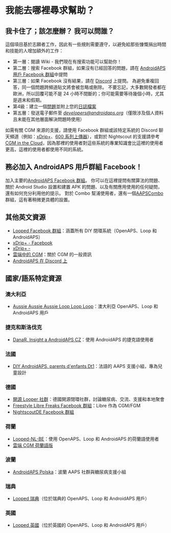 # 我能去哪裡尋求幫助？

## 我卡住了；該怎麼辦？ 我可以問誰？

這個項目基於志願者工作，因此有一些規則需要遵守，以避免給那些慷慨捐出時間和技能的人增加額外的工作：

* 第一層：閱讀 Wiki - 我們現在有搜索功能可以幫助你！
* 第二層：搜索 Facebook 群組，如果沒有已經回答的問題，請在 [AndroidAPS 用戶 Facebook 群組](https://www.facebook.com/groups/1900195340201874/)中提問
* 第三層：如果 Facebook 沒有結果，請在 [Discord](https://discord.gg/4fQUWHZ4Mw) 上提問。 為避免重複回答，同一個問題跨頻道貼文將會被忽略或刪除。 不要忘記，大多數開發者都在歐洲，所以回覆可能不是 24 小時不間斷的；你可能需要等待幾個小時，尤其是週末和假期。
* 第4級：建立一個[問題](https://github.com/nightscout/AndroidAPS/issues)並附上您的[日誌檔案](../GettingHelp/AccessingLogFiles.md)
* 第五層：發送電子郵件至 *developers@androidaps.org*（僅限涉及個人資料且未能在其他層面解決問題時使用）

如需有關 CGM 來源的支援，請使用 Facebook 群組或該特定系統的 Discord 聊天頻道（例如：[xDrip+](https://www.facebook.com/groups/xDripG5/)、[600 系列上傳器](https://www.facebook.com/groups/NightscoutForMedtronic/)），或對於 Nightscout 的支援請參考 [CGM in the Cloud](https://www.facebook.com/groups/cgminthecloud/)，因為那裡的使用者對這些系統的專業知識會比這裡的使用者更高，這裡的使用者都使用不同的系統。

## 務必加入 AndroidAPS 用戶群組 Facebook！

加入主要的[AndroidAPS Facebook 群組](https://www.facebook.com/groups/1900195340201874/)。 你可以在這裡提問有關算法的問題、關於 Android Studio 設置和建置 APK 的問題、以及有關應用使用的任何疑問，還有如何充分利用他的提示。 對於 Combo 幫浦使用者，還有一個[AAPSCombo](https://www.facebook.com/groups/127507891261169/)群組，這有著稍微更具體的設置。

## 其他英文資源

* [Looped Facebook 群組](https://www.facebook.com/groups/TheLoopedGroup)：涵蓋所有 DIY 閉環系統（OpenAPS、Loop 和 AndroidAPS）
* [xDrip+ - Facebook](https://www.facebook.com/groups/xDripG5/)
* [xDrip+ - ](https://xdrip.readthedocs.io/en/latest/)
* [雲端中的 CGM](https://www.facebook.com/groups/cgminthecloud/)：關於 CGM 的一般資訊
* [AndroidAPS 在 Discord 上](https://discord.gg/4fQUWHZ4Mw)

## 國家/語系特定資源

### 澳大利亞

* [Aussie Aussie Aussie Loop Loop Loop](https://www.facebook.com/groups/AussieLooping/)：澳大利亞 OpenAPS、Loop 和 AndroidAPS 用戶

### 捷克和斯洛伐克

* [DanaR, Insight a AndroidAPS CZ](https://www.facebook.com/groups/AndroidAPSCZ/)：使用 AndroidAPS 的捷克語使用者

### 法國

* [DIY AndroidAPS, parents d'enfants Dt1](https://www.facebook.com/groups/262497886779069)：法語的 AAPS 支援小組，專為兒童設計

### 德國

* [開源 Looper 社群](https://de.loopercommunity.org/)：德國開源閉環社群，討論糖尿病、交流、支援和本地聚會
* [Freestyle Libre Freaks Facebook 群組](https://www.facebook.com/groups/FreestyleLibreFreaks/)：Libre 作為 CGM/FGM
* [NightscoutDE Facebook 群組](https://www.facebook.com/groups/nightscoutDE/)

### 荷蘭

* [Looped-NL-BE](https://www.facebook.com/groups/117102135652893)：使用 OpenAPS、Loop 和 AndroidAPS 的荷蘭語使用者
* [雲端 CGM 荷蘭語版](https://www.facebook.com/groups/1764754560436596)

### 波蘭

* [AndroidAPS Polska](https://www.facebook.com/groups/aapspl)：波蘭 AAPS 社群與糖尿病支援小組

### 瑞典

* [Looped 瑞典](https://www.facebook.com/groups/661514380864081/)（位於瑞典的 OpenAPS、Loop 和 AndroidAPS 用戶）

### 英國

* [Looped 英國](https://www.facebook.com/groups/LoopedUK/)（位於英國的 OpenAPS、Loop 和 AndroidAPS 用戶）
